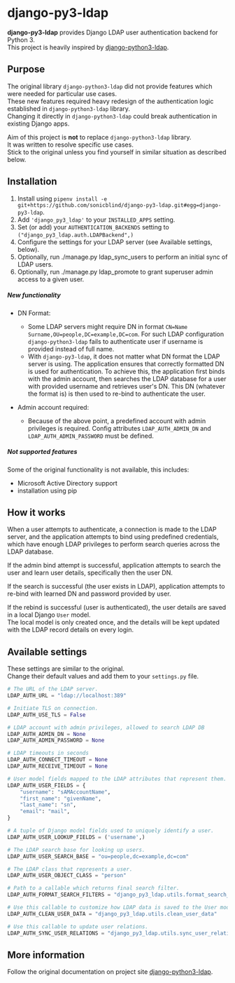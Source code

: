 django-py3-ldap
===============

**django-py3-ldap** provides Django LDAP user authentication backend for Python 3.  
This project is heavily inspired by [django-python3-ldap](https://github.com/etianen/django-python3-ldap).

Purpose
-------

The original library `django-python3-ldap` did not provide
features which were needed for particular use cases.  
These new features required heavy redesign of the authentication logic
established in `django-python3-ldap` library.  
Changing it directly in `django-python3-ldap` could break authentication in existing Django apps.

Aim of this project is **not** to replace `django-python3-ldap` library.  
It was written to resolve specific use cases.  
Stick to the original unless you find yourself in similar situation as described below. 


Installation
------------
1. Install using `pipenv install -e git+https://github.com/sonicblind/django-py3-ldap.git#egg=django-py3-ldap`.
2. Add `'django_py3_ldap'` to your `INSTALLED_APPS` setting.
3. Set (or add) your `AUTHENTICATION_BACKENDS` setting to `("django_py3_ldap.auth.LDAPBackend",)`
4. Configure the settings for your LDAP server (see Available settings, below).
5. Optionally, run ./manage.py ldap_sync_users to perform an initial sync of LDAP users.
6. Optionally, run ./manage.py ldap_promote <username> to grant superuser admin access to a given user.


##### New functionality

- DN Format:  
  - Some LDAP servers might require DN in format `CN=Name Surname,OU=people,DC=example,DC=com`.
For such LDAP configuration `django-python3-ldap` fails to authenticate user if 
username is provided instead of full name.
  - With `django-py3-ldap`, it does not matter what DN format the LDAP server is using. 
The application ensures that correctly formatted DN is used for authentication. To achieve this, 
the application first binds with the admin account, then searches the LDAP database
for a user with provided username and retrieves user's DN. This DN (whatever the format is)
is then used to re-bind to authenticate the user.  


- Admin account required:
  - Because of the above point, a predefined account with admin privileges is required.
Config attributes `LDAP_AUTH_ADMIN_DN` and `LDAP_AUTH_ADMIN_PASSWORD` must be defined.  
  


##### Not supported features
Some of the original functionality is not available, this includes:
- Microsoft Active Directory support
- installation using pip


How it works
------------

When a user attempts to authenticate, a connection is made to the LDAP
server, and the application attempts to bind using predefined credentials,
which have enough LDAP privileges to perform search queries across the LDAP database.

If the admin bind attempt is successful, application attempts to search the user
and learn user details, specifically then the user DN.

If the search is successful (the user exists in LDAP), application attempts
to re-bind with learned DN and password provided by user.

If the rebind is successful (user is authenticated), the user details are saved
in a local Django `User` model.  
The local model is only created once,
and the details will be kept updated with the LDAP record details on every login.


Available settings
------------------
These settings are similar to the original.  
Change their default values and add them to your `settings.py` file.

```python
# The URL of the LDAP server.
LDAP_AUTH_URL = "ldap://localhost:389"

# Initiate TLS on connection.
LDAP_AUTH_USE_TLS = False

# LDAP account with admin privileges, allowed to search LDAP DB
LDAP_AUTH_ADMIN_DN = None
LDAP_AUTH_ADMIN_PASSWORD = None

# LDAP timeouts in seconds
LDAP_AUTH_CONNECT_TIMEOUT = None
LDAP_AUTH_RECEIVE_TIMEOUT = None

# User model fields mapped to the LDAP attributes that represent them.
LDAP_AUTH_USER_FIELDS = {
    "username": "sAMAccountName",
    "first_name": "givenName",
    "last_name": "sn",
    "email": "mail",
}

# A tuple of Django model fields used to uniquely identify a user.
LDAP_AUTH_USER_LOOKUP_FIELDS = ('username',)

# The LDAP search base for looking up users.
LDAP_AUTH_USER_SEARCH_BASE = "ou=people,dc=example,dc=com"

# The LDAP class that represents a user.
LDAP_AUTH_USER_OBJECT_CLASS = "person"

# Path to a callable which returns final search filter.
LDAP_AUTH_FORMAT_SEARCH_FILTERS = "django_py3_ldap.utils.format_search_filters"

# Use this callable to customize how LDAP data is saved to the User model.
LDAP_AUTH_CLEAN_USER_DATA = "django_py3_ldap.utils.clean_user_data"

# Use this callable to update user relations.
LDAP_AUTH_SYNC_USER_RELATIONS = "django_py3_ldap.utils.sync_user_relations"
```


More information
----------------

Follow the original documentation on project site [django-python3-ldap](http://github.com/etianen/django-python3-ldap).
